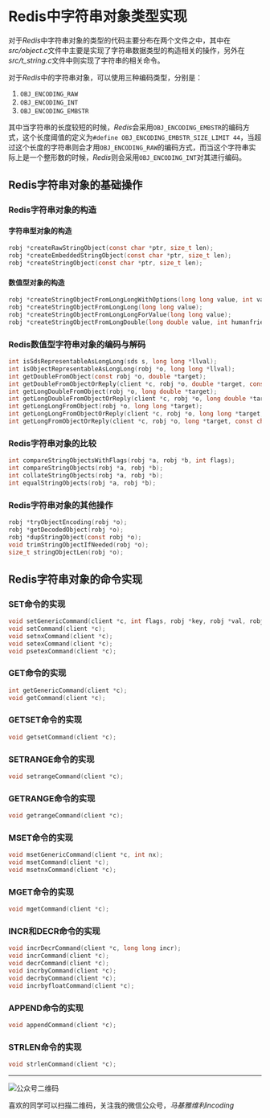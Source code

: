 # Redis中字符串对象类型实现

对于*Redis*中字符串对象的类型的代码主要分布在两个文件之中，其中在*src/object.c*文件中主要是实现了字符串数据类型的构造相关的操作，另外在*src/t_string.c*文件中则实现了字符串的相关命令。

对于*Redis*中的字符串对象，可以使用三种编码类型，分别是：
1. `OBJ_ENCODING_RAW`
2. `OBJ_ENCODING_INT`
3. `OBJ_ENCODING_EMBSTR`

其中当字符串的长度较短的时候，*Redis*会采用`OBJ_ENCODING_EMBSTR`的编码方式，这个长度阈值的定义为`#define OBJ_ENCODING_EMBSTR_SIZE_LIMIT 44`，当超过这个长度的字符串则会才用`OBJ_ENCODING_RAW`的编码方式，而当这个字符串实际上是一个整形数的时候，*Redis*则会采用`OBJ_ENCODING_INT`对其进行编码。

## Redis字符串对象的基础操作
### Redis字符串对象的构造
#### 字符串型对象的构造
```c
robj *createRawStringObject(const char *ptr, size_t len);
robj *createEmbeddedStringObject(const char *ptr, size_t len);
robj *createStringObject(const char *ptr, size_t len);
```


#### 数值型对象的构造
```c
robj *createStringObjectFromLongLongWithOptions(long long value, int valueobj);
robj *createStringObjectFromLongLong(long long value);
robj *createStringObjectFromLongLongForValue(long long value);
robj *createStringObjectFromLongDouble(long double value, int humanfriendly);
```

### Redis数值型字符串对象的编码与解码
```c
int isSdsRepresentableAsLongLong(sds s, long long *llval);
int isObjectRepresentableAsLongLong(robj *o, long long *llval);
int getDoubleFromObject(const robj *o, double *target);
int getDoubleFromObjectOrReply(client *c, robj *o, double *target, const char *msg);
int getLongDoubleFromObject(robj *o, long double *target);
int getLongDoubleFromObjectOrReply(client *c, robj *o, long double *target, const char *msg);
int getLongLongFromObject(robj *o, long long *target);
int getLongLongFromObjectOrReply(client *c, robj *o, long long *target, const char *msg);
int getLongFromObjectOrReply(client *c, robj *o, long *target, const char *msg);
```


### Redis字符串对象的比较
```c
int compareStringObjectsWithFlags(robj *a, robj *b, int flags);
int compareStringObjects(robj *a, robj *b);
int collateStringObjects(robj *a, robj *b);
int equalStringObjects(robj *a, robj *b);
```

### Redis字符串对象的其他操作
```c
robj *tryObjectEncoding(robj *o);
robj *getDecodedObject(robj *o);
robj *dupStringObject(const robj *o);
void trimStringObjectIfNeeded(robj *o);
size_t stringObjectLen(robj *o);
```

## Redis字符串对象的命令实现
### SET命令的实现
```c
void setGenericCommand(client *c, int flags, robj *key, robj *val, robj *expire, int unit, robj *ok_reply, robj *abort_reply);
void setCommand(client *c);
void setnxCommand(client *c);
void setexCommand(client *c);
void psetexCommand(client *c);
```

### GET命令的实现
```c
int getGenericCommand(client *c);
void getCommand(client *c);
```

### GETSET命令的实现
```c
void getsetCommand(client *c);
```

### SETRANGE命令的实现
```c
void setrangeCommand(client *c);
```

### GETRANGE命令的实现
```c
void getrangeCommand(client *c);
```

### MSET命令的实现
```c
void msetGenericCommand(client *c, int nx);
void msetCommand(client *c);
void msetnxCommand(client *c);
```

### MGET命令的实现
```c
void mgetCommand(client *c);
```

### INCR和DECR命令的实现
```c
void incrDecrCommand(client *c, long long incr);
void incrCommand(client *c);
void decrCommand(client *c);
void incrbyCommand(client *c);
void decrbyCommand(client *c);
void incrbyfloatCommand(client *c);
```

### APPEND命令的实现
```c
void appendCommand(client *c);
```

### STRLEN命令的实现
```c
void strlenCommand(client *c);
```

***
![公众号二维码](https://machiavelli-1301806039.cos.ap-beijing.myqcloud.com/qrcode_for_gh_836beef2355a_344.jpg)

喜欢的同学可以扫描二维码，关注我的微信公众号，*马基雅维利incoding*

